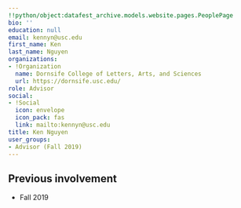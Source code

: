 ```yaml
---
!!python/object:datafest_archive.models.website.pages.PeoplePage
bio: ''
education: null
email: kennyn@usc.edu
first_name: Ken
last_name: Nguyen
organizations:
- !Organization
  name: Dornsife College of Letters, Arts, and Sciences
  url: https://dornsife.usc.edu/
role: Advisor
social:
- !Social
  icon: envelope
  icon_pack: fas
  link: mailto:kennyn@usc.edu
title: Ken Nguyen
user_groups:
- Advisor (Fall 2019)
---
```


## Previous involvement

* Fall 2019